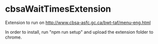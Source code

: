 # cbsaWaitTimesExtension
Extension to run on http://www.cbsa-asfc.gc.ca/bwt-taf/menu-eng.html

In order to install, run "npm run setup" and upload the extension folder to chrome.
